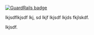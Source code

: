 
[![GuardRails badge](https://badges.production.guardrails.io/moul/junk.svg)](https://www.guardrails.io)

lkjsdflkjsdf lkj, sd lkjf lkjsdf lkjds fkjlskdf.

lkjsdf.